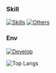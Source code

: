 
### Skill
[![Skills](https://skillicons.dev/icons?i=c,cs,cpp,java,html,css,js,ts,py,rust,arduino,raspberrypi)](https://skillicons.dev)
[![Others](https://skillicons.dev/icons?i=dotnet,gradle,git,github,docker,mysql,gradle,maven,nginx,nodejs,react,redux,npm,unity)](https://skillicons.dev)
### Env
[![Develop](https://skillicons.dev/icons?i=idea,visualstudio,vscode,windows,ubuntu)](https://skillicons.dev)

![Top Langs](https://github-readme-stats.vercel.app/api/top-langs/?username=fhrk-78&langs_count=17&layout=compact&theme=transparent&locale=ja)
